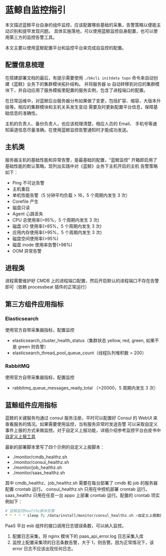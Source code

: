 # 蓝鲸自监控指引

本文描述蓝鲸平台自身的组件监控，应该配置哪些基础的采集，告警策略以便能主动识别和提早发现问题。
具体实施落地，可以使用蓝鲸监控自身配置，也可以使用第三方的监控告警工具。

本文主要以使用蓝鲸配置平台和监控平台来完成自监控的配置。

## 配置信息梳理


在搭建部署文档的最后，有提示需要使用 `./bkcli initdata topo` 命令来自动创建《蓝鲸》业务下的集群模块拓扑结构。
并将服务器 ip 自动转移到对应的集群模块下，并自动应用了服务模板里配置的服务实例，包含了进程端口的配置。

在日常运维中，对蓝鲸后台服务器分布如果做了变更，包括扩容、缩容，大版本升级等。相应的集群模块和主机关系发生变动
需要及时更新配置平台信息，保障基础信息的准确性。

主机的负责人、备份负责人，也应该梳理清楚，相应人员的 Email、 手机号等通知渠道信息尽量准确。在使用蓝鲸监控告警通知时才能成功发送。

## 主机类

服务器主机的基础性能和异常告警，是最基础的配置，“蓝鲸监控” 开箱即启用了基础性能的默认策略。现列出实践中对《蓝鲸》业务下主机开启的主机
告警策略如下：

- Ping 不可达告警
- 主机重启
- 单机性能告警（5 分钟平均负载 > 16，5 个周期内发生 3 次）
- Corefile 产生
- 磁盘只读
- Agent 心跳丢失
- CPU 总使用率(>95%，5 个周期内发生 3 次)
- 磁盘 I/O 使用率(>85%，5 个周期内发生 3 次)
- 应用内存使用率(>95%，5 个周期内发生 3 次)
- 磁盘空间使用率(>95%)
- 磁盘 inode 使用率告警(>98%)
- OOM 异常告警

## 进程类

进程需要维护好 CMDB 上的进程端口配置，然后开启默认的进程端口不存在告警即可（依赖 processbeat 插件的正常运行）

## 第三方组件应用指标

### Elasticsearch

使用官方自带采集器指标，配置监控

- elasticsearch_cluster_health_status（集群状态 yellow, red, green, 如果不是 green 则告警）
- elasticsearch_thread_pool_queue_count（线程队列堆积数 > 200）

### RabbitMQ

使用官方自带采集器指标，配置监控

- rabbitmq_queue_messages_ready_total （>20000，5 周期内发生 3 次）

## 蓝鲸组件应用指标

蓝鲸的关键服务均通过 consul 服务注册，平时可以配置好 Consul 的 WebUI 来查看服务的情况。如果需要使用监控，当有服务异常时发送告警
可以采取自定义事件上报的方式来做监控。对于自定义上报功能，详细介绍参考监控平台白皮书中[自定义上报工具](../../../../../Monitor/3.3/产品白皮书/guide/custom-report-tools.md)

最新的部署脚本里写了四个示例的自定义上报脚本：

- ./monitor/cmdb_healthz.sh
- ./monitor/consul_healthz.sh
- ./monitor/job_healthz.sh
- ./monitor/saas_healthz.sh

其中 cmdb_healthz、job_healthz.sh 需要在每台部署了 cmdb 和 job 的服务器配置 crontab 运行。
consul_healthz.sh 只用在中控机部署 crontab 运行。
saas_healthz 只用在任意一台 appo 上部署 crontab 运行。配置的 crontab 项实例如下：

```bash
# 蓝鲸监控healthz脚本告警
* * * * * sleep 7; /data/install/monitor/consul_healthz.sh <自定义上报数据ID> <自定义上报token> <自定义上报的地址url> <环境标签>
```

PaaS 平台 esb 组件的接口调用日志错误条数，可以纳入监控。

1. 配置日志采集，将 nginx 模块下的 paas_api_error.log 日志采集入库
2. 监控上配置采集项的日志条数告警，大于 1，则告警。因为正常情况下，该 error 日志不应该出现任何日志。